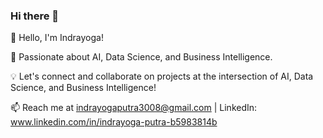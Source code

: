 ### Hi there 👋


👋 Hello, I'm Indrayoga!

🧠 Passionate about AI, Data Science, and Business Intelligence.

💡 Let's connect and collaborate on projects at the intersection of AI, Data Science, and Business Intelligence!

📫 Reach me at indrayogaputra3008@gmail.com | LinkedIn: www.linkedin.com/in/indrayoga-putra-b5983814b


